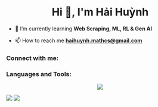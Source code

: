 <h1 align="center">Hi 👋, I'm Hải Huỳnh</h1>

- 🌱 I’m currently learning **Web Scraping, ML, RL & Gen AI**

- 📫 How to reach me **haihuynh.mathcs@gmail.com**

<h3 align="left">Connect with me:</h3>
<p align="left">
</p>

<h3 align="left">Languages and Tools:</h3>
<p align="center">
  <a href="https://skillicons.dev">
    <img src="https://skillicons.dev/icons?i=c,cpp,py,r,julia,git,github,sklearn,opencv,pytorch&perline=5" />
  </a>
</p>

![](http://github-profile-summary-cards.vercel.app/api/cards/profile-details?username=hari-huynh&theme=nord_dark)
![](http://github-profile-summary-cards.vercel.app/api/cards/repos-per-language?username=hari-huynh&theme=nord_dark&exclude={python,rust,c_cpp})
